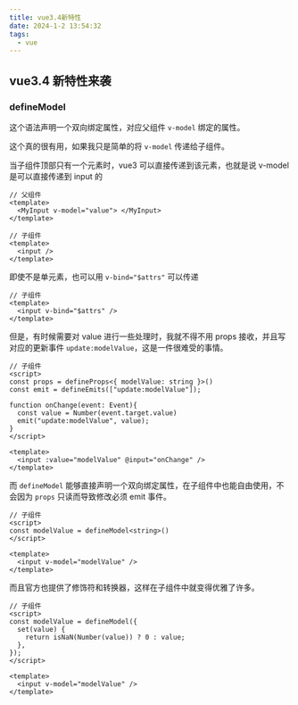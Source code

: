 ```yaml
---
title: vue3.4新特性
date: 2024-1-2 13:54:32
tags:
  - vue
---
```


## vue3.4 新特性来袭

### defineModel

这个语法声明一个双向绑定属性，对应父组件 `v-model` 绑定的属性。

这个真的很有用，如果我只是简单的将 `v-model` 传递给子组件。

当子组件顶部只有一个元素时，vue3 可以直接传递到该元素，也就是说 v-model 是可以直接传递到 input 的

```vue
// 父组件
<template>
  <MyInput v-model="value"> </MyInput>
</template>

// 子组件
<template>
  <input />
</template>
```

即使不是单元素，也可以用 `v-bind="$attrs"` 可以传递

```vue
// 子组件
<template>
  <input v-bind="$attrs" />
</template>
```

但是，有时候需要对 value 进行一些处理时，我就不得不用 props 接收，并且写对应的更新事件 `update:modelValue`，这是一件很难受的事情。

```vue
// 子组件
<script>
const props = defineProps<{ modelValue: string }>()
const emit = defineEmits(["update:modelValue"]);

function onChange(event: Event){
  const value = Number(event.target.value)
  emit("update:modelValue", value);
}
</script>

<template>
  <input :value="modelValue" @input="onChange" />
</template>
```

而 `defineModel` 能够直接声明一个双向绑定属性，在子组件中也能自由使用，不会因为 `props` 只读而导致修改必须 emit 事件。

```vue
// 子组件
<script>
const modelValue = defineModel<string>()
</script>

<template>
  <input v-model="modelValue" />
</template>
```

而且官方也提供了修饰符和转换器，这样在子组件中就变得优雅了许多。

```vue
// 子组件
<script>
const modelValue = defineModel({
  set(value) {
    return isNaN(Number(value)) ? 0 : value;
  },
});
</script>

<template>
  <input v-model="modelValue" />
</template>
```
